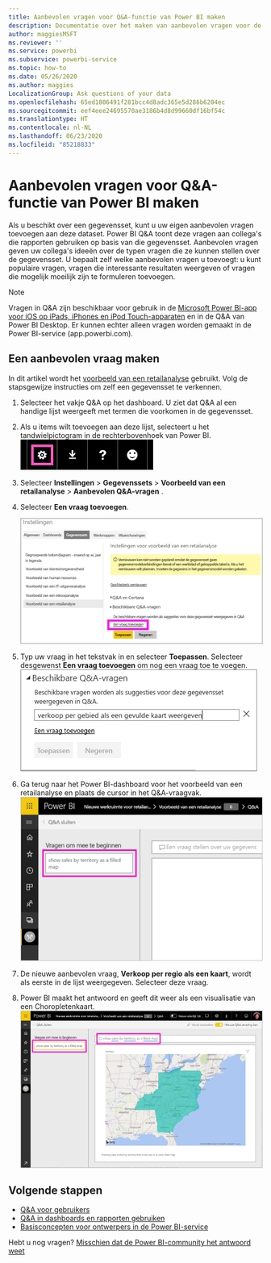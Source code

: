 ```yaml
---
title: Aanbevolen vragen voor Q&A-functie van Power BI maken
description: Documentatie over het maken van aanbevolen vragen voor de Q&A-functie van Power BI
author: maggiesMSFT
ms.reviewer: ''
ms.service: powerbi
ms.subservice: powerbi-service
ms.topic: how-to
ms.date: 05/26/2020
ms.author: maggies
LocalizationGroup: Ask questions of your data
ms.openlocfilehash: 65ed1806491f281bcc4d8adc365e5d286b6204ec
ms.sourcegitcommit: eef4eee24695570ae3186b4d8d99660df16bf54c
ms.translationtype: HT
ms.contentlocale: nl-NL
ms.lasthandoff: 06/23/2020
ms.locfileid: "85218833"
---
```

# <a name="create-featured-questions-for-power-bi-qa"></a>Aanbevolen vragen voor Q&A-functie van Power BI maken
Als u beschikt over een gegevensset, kunt u uw eigen aanbevolen vragen toevoegen aan deze dataset. Power BI Q&A toont deze vragen aan collega's die rapporten gebruiken op basis van die gegevensset.  Aanbevolen vragen geven uw collega's ideeën over de typen vragen die ze kunnen stellen over de gegevensset. U bepaalt zelf welke aanbevolen vragen u toevoegt: u kunt populaire vragen, vragen die interessante resultaten weergeven of vragen die mogelijk moeilijk zijn te formuleren toevoegen.


> [!NOTE]
> Vragen in Q&A zijn beschikbaar voor gebruik in de [Microsoft Power BI-app voor iOS op iPads, iPhones en iPod Touch-apparaten](../consumer/mobile/mobile-apps-ios-qna.md) en in de Q&A van Power BI Desktop. Er kunnen echter alleen vragen worden gemaakt in de Power BI-service (app.powerbi.com).
> 

## <a name="create-a-featured-question"></a>Een aanbevolen vraag maken

In dit artikel wordt het [voorbeeld van een retailanalyse](sample-datasets.md) gebruikt. Volg de stapsgewijze instructies om zelf een gegevensset te verkennen.

1. Selecteer het vakje Q&A op het dashboard.   U ziet dat Q&A al een handige lijst weergeeft met termen die voorkomen in de gegevensset.
2. Als u items wilt toevoegen aan deze lijst, selecteert u het tandwielpictogram in de rechterbovenhoek van Power BI.  
   ![Tandwielpictogram](media/service-q-and-a-create-featured-questions/pbi_gearicon2.jpg)
3. Selecteer **Instellingen** &gt; **Gegevenssets** &gt; **Voorbeeld van een retailanalyse** &gt; **Aanbevolen Q&A-vragen** .  
4. Selecteer **Een vraag toevoegen**.
   
   ![Menu Instellingen](media/service-q-and-a-create-featured-questions/power-bi-settings.png)
5. Typ uw vraag in het tekstvak in en selecteer **Toepassen**.   Selecteer desgewenst **Een vraag toevoegen** om nog een vraag toe te voegen.  
   ![Deelvenster Beschikbare Q&A-vragen](media/service-q-and-a-create-featured-questions/power-bi-type-featured-question.png)
6. Ga terug naar het Power BI-dashboard voor het voorbeeld van een retailanalyse en plaats de cursor in het Q&A-vraagvak.   
   ![Q&A-vraagvak met aanbevolen vraag](media/service-q-and-a-create-featured-questions/power-bi-qna-featured-question-to-start.png)
7. De nieuwe aanbevolen vraag, **Verkoop per regio als een kaart**, wordt als eerste in de lijst weergegeven. Selecteer deze vraag.  
8. Power BI maakt het antwoord en geeft dit weer als een visualisatie van een Choropletenkaart.  
   ![Beantwoorde aanbevolen vraag voor Q&A: kaartvisualisatie](media/service-q-and-a-create-featured-questions/power-bi-qna-featured-question.png)

## <a name="next-steps"></a>Volgende stappen

- [Q&A voor gebruikers](../consumer/end-user-q-and-a.md)  
- [Q&A in dashboards en rapporten gebruiken](power-bi-tutorial-q-and-a.md)  
- [Basisconcepten voor ontwerpers in de Power BI-service](../fundamentals/service-basic-concepts.md)  

Hebt u nog vragen? [Misschien dat de Power BI-community het antwoord weet](https://community.powerbi.com/)
